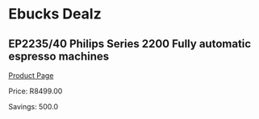 
# Ebucks Dealz
## EP2235/40 Philips Series 2200 Fully automatic espresso machines
[Product Page](https://www.ebucks.com/web/shop/productSelected.do?prodId=1165756736&catId=1157555110)

Price: R8499.00

Savings: 500.0


	